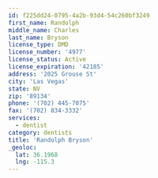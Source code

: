 ```yaml
---
id: f225dd24-0795-4a2b-93d4-54c260bf3249
first_name: Randolph
middle_name: Charles
last_name: Bryson
license_type: DMD
license_number: '4977'
license_status: Active
license_expiration: '42185'
address: '2025 Grouse St'
city: 'Las Vegas'
state: NV
zip: '89134'
phone: '(702) 445-7075'
fax: '(702) 834-3332'
services:
  - dentist
category: dentists
title: 'Randolph Bryson'
_geoloc:
  lat: 36.1968
  lng: -115.3
---
```

